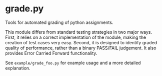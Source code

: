 # grade.py
Tools for automated grading of python assignments.

This module differs from standard testing strategies in two major ways. First, it relies on a correct implementation of the module, making the creation of test cases very easy. Second, it is designed to identify graded quality of performance, rather than a binary PASS/FAIL judgement. It also provides Error Carried Forward functionality.

See `example/grade_foo.py` for example usage and a more detailed explanation.